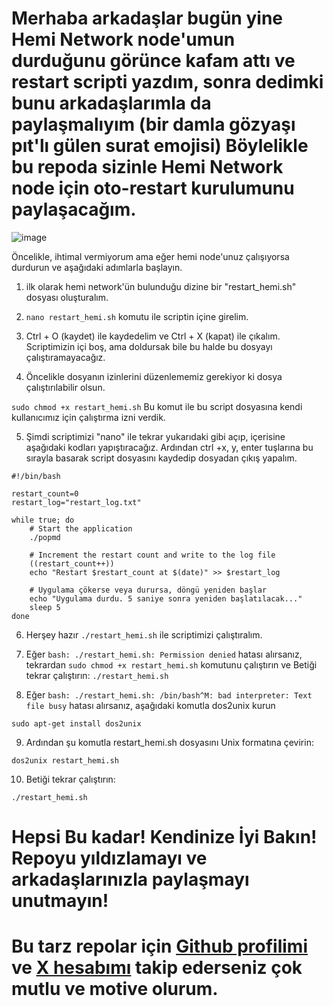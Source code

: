 # Merhaba arkadaşlar bugün yine Hemi Network node'umun durduğunu görünce kafam attı ve restart scripti yazdım, sonra dedimki bunu arkadaşlarımla da paylaşmalıyım (bir damla gözyaşı pıt'lı gülen surat emojisi) Böylelikle bu repoda sizinle Hemi Network node için oto-restart kurulumunu paylaşacağım.

![image](https://github.com/user-attachments/assets/1ba22765-17c1-4fd8-a651-0e32e800e379)


Öncelikle, ihtimal vermiyorum ama eğer hemi node'unuz çalışıyorsa durdurun ve aşağıdaki adımlarla başlayın.

1) ilk olarak hemi network'ün bulunduğu dizine bir "restart_hemi.sh" dosyası oluşturalım.


2) ``` nano restart_hemi.sh ``` komutu ile scriptin içine girelim.
   
3) Ctrl + O (kaydet) ile kaydedelim ve Ctrl + X (kapat) ile çıkalım.
Scriptimizin içi boş, ama doldursak bile bu halde bu dosyayı çalıştıramayacağız. 

4) Öncelikle dosyanın izinlerini düzenlememiz gerekiyor ki dosya çalıştırılabilir olsun.

``` sudo chmod +x restart_hemi.sh ``` Bu komut ile bu script dosyasına kendi kullanıcımız için çalıştırma izni verdik.

5) Şimdi scriptimizi "nano" ile tekrar yukarıdaki gibi açıp, içerisine aşağıdaki kodları yapıştıracağız. Ardından ctrl +x, y, enter tuşlarına bu sırayla basarak script dosyasını kaydedip dosyadan çıkış yapalım.

```
#!/bin/bash

restart_count=0
restart_log="restart_log.txt"

while true; do
    # Start the application
    ./popmd

    # Increment the restart count and write to the log file
    ((restart_count++))
    echo "Restart $restart_count at $(date)" >> $restart_log

    # Uygulama çökerse veya durursa, döngü yeniden başlar
    echo "Uygulama durdu. 5 saniye sonra yeniden başlatılacak..."
    sleep 5
done
```
6) Herşey hazır ``` ./restart_hemi.sh ``` ile scriptimizi çalıştıralım.
   

7) Eğer  ``` bash: ./restart_hemi.sh: Permission denied ``` hatası alırsanız, tekrardan ``` sudo chmod +x restart_hemi.sh ``` komutunu çalıştırın ve Betiği tekrar çalıştırın: ``` ./restart_hemi.sh ```
   

8) Eğer  ``` bash: ./restart_hemi.sh: /bin/bash^M: bad interpreter: Text file busy ``` hatası alırsanız, aşağıdaki komutla dos2unix kurun
    
   
``` sudo apt-get install dos2unix ``` 


9) Ardından şu komutla restart_hemi.sh dosyasını Unix formatına çevirin:
    
``` dos2unix restart_hemi.sh ```


10) Betiği tekrar çalıştırın:
    
``` ./restart_hemi.sh ```

# Hepsi Bu kadar! Kendinize İyi Bakın! Repoyu yıldızlamayı ve arkadaşlarınızla paylaşmayı unutmayın!

# Bu tarz repolar için [Github profilimi](https://github.com/geocmsk) ve [ X hesabımı](https://x.com/cwitchking) takip ederseniz çok mutlu ve motive olurum.
